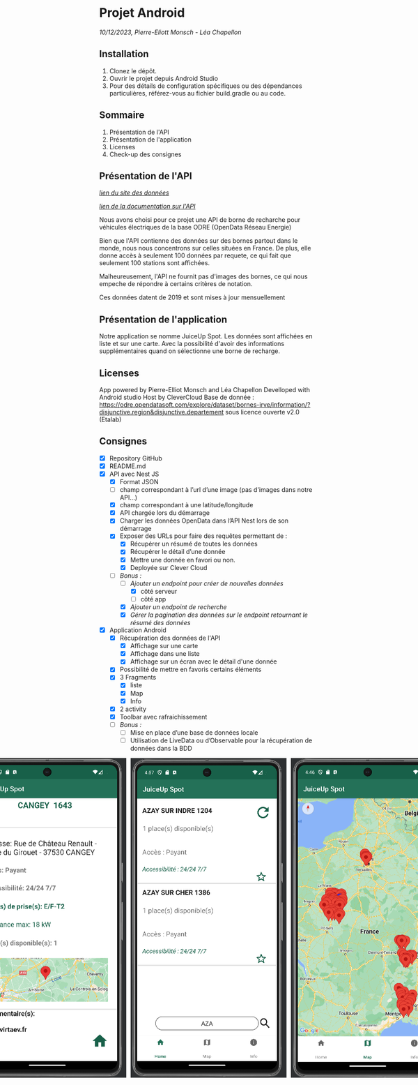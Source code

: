 # Projet Android

*10/12/2023, Pierre-Eliott Monsch - Léa Chapellon*

## Installation

1. Clonez le dépôt.
2. Ouvrir le projet depuis Android Studio
3. Pour des détails de configuration spécifiques ou des dépendances particulières, référez-vous au fichier build.gradle ou au code.

## Sommaire

1. Présentation de l'API
2. Présentation de l'application
3. Licenses
4. Check-up des consignes

## Présentation de l'API

*[lien du site des données](https://odre.opendatasoft.com/explore/dataset/bornes-irve/information/?disjunctive.region&disjunctive.departement)*

*[lien de la documentation sur l'API](https://help.opendatasoft.com/apis/ods-explore-v2/explore_v2.1.html)*

Nous avons choisi pour ce projet une API de borne de recharche pour véhicules électriques de la base ODRE (OpenData Réseau Energie)

Bien que l'API contienne des données sur des bornes partout dans le monde, nous nous concentrons sur celles situées en France.
De plus, elle donne accès à seulement 100 données par requete, ce qui fait que seulement 100 stations sont affichées.

Malheureusement, l'API ne fournit pas d'images des bornes, ce qui nous empeche de répondre à certains critères de notation.

Ces données datent de 2019 et sont mises à jour mensuellement

## Présentation de l'application

Notre application se nomme JuiceUp Spot. Les données sont affichées en liste et sur une carte. Avec la possibilité d'avoir des informations supplémentaires quand on sélectionne une borne de recharge.

## Licenses

App powered by Pierre-Elliot Monsch and Léa Chapellon
Develloped with Android studio
Host by CleverCloud
Base de donnée : https://odre.opendatasoft.com/explore/dataset/bornes-irve/information/?disjunctive.region&disjunctive.departement sous licence ouverte v2.0 (Etalab)

## Consignes

- [x] Repository GitHub
- [x] README.md
- [x] API avec Nest JS
  - [x] Format JSON
  - [ ] champ correspondant à l’url d’une image (pas d'images dans notre API...)
  - [x] champ correspondant à une latitude/longitude
  - [x] API chargée lors du démarrage
  - [x] Charger les données OpenData dans l’API Nest lors de son démarrage
  - [x] Exposer des URLs pour faire des requêtes permettant de :
    - [x] Récupérer un résumé de toutes les données
    - [x] Récupérer le détail d’une donnée
    - [x] Mettre une donnée en favori ou non.
    - [x] Deployée sur Clever Cloud
  - [ ] *Bonus :*
    - [ ] *Ajouter un endpoint pour créer de nouvelles données*
      - [x] côté serveur
      - [ ] côté app 
    - [x] *Ajouter un endpoint de recherche*
    - [x] *Gérer la pagination des données sur le endpoint retournant le résumé des données*
- [x] Application Android
  - [x] Récupération des données de l'API
    - [x] Affichage sur une carte
    - [x] Affichage dans une liste
    - [x] Affichage sur un écran avec le détail d'une donnée
  - [x] Possibilité de mettre en favoris certains éléments
  - [x] 3 Fragments
    - [x] liste
    - [x] Map
    - [x] Info
  - [x] 2 activity
  - [x] Toolbar avec rafraichissement
  - [ ] *Bonus :*
    - [ ] Mise en place d’une base de données locale 
    - [ ] Utilisation de LiveData ou d’Observable pour la récupération de données dans la BDD
      
<div style="display: flex; justify-content: center;">
    <img src="/Home.PNG" style="margin-right: 10px;" />
    <img src="/Station.PNG" style="margin-right: 10px;" />
    <img src="/Search.PNG" style="margin-right: 10px;" />
    <img src="/Map.PNG" style="margin-right: 10px;" />
    <img src="/Info.PNG" />
</div>



